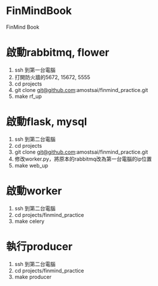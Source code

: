 # FinMindBook
FinMind Book

# 啟動rabbitmq, flower
1. ssh 到第一台電腦
2. 打開防火牆的5672, 15672, 5555
3. cd projects
4. git clone git@github.com:amostsai/finmind_practice.git
5. make rf_up

# 啟動flask, mysql
1. ssh 到第二台電腦
2. cd projects
3. git clone git@github.com:amostsai/finmind_practice.git
4. 修改worker.py，將原本的rabbitmq改為第一台電腦的ip位置
5. make web_up

# 啟動worker
1. ssh 到第二台電腦
2. cd projects/finmind_practice
3. make celery

# 執行producer
1. ssh 到第二台電腦
2. cd projects/finmind_practice
3. make producer 